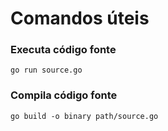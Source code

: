 # Comandos úteis

### Executa código fonte

```
go run source.go
```

### Compila código fonte

```
go build -o binary path/source.go
```


